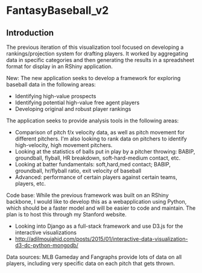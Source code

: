 # FantasyBaseball_v2

Introduction
--------------------
The previous iteration of this visualization tool focused on developing a rankings/projection system for drafting players. It worked by aggregating data in specific categories and then generating the results in a spreadsheet format for display in an RShiny application.

New:
The new application seeks to develop a framework for exploring baseball data in the following areas:
- Identifying high-value prospects
- Identifying potential high-value free agent players
- Developing original and robust player rankings

The application seeks to provide analysis tools in the following areas:
- Comparison of pitch f/x velocity data, as well as pitch movement for different pitchers. I'm also looking to rank data on pitchers to identify high-velocity, high movement pitchers.
- Looking at the statistics of balls put in play by a pitcher throwing: BABIP, groundball, flyball, HR breakdown, soft-hard-medium contact, etc.
- Looking at batter fundamentals: soft,hard,med contact; BABIP, groundball, hr/flyball ratio, exit velocity of baseball
- Advanced: performance of certain players against certain teams, players, etc.

Code base:
While the previous framework was built on an RShiny backbone, I would like to develop this as a webapplication using Python, which should be a faster model and will be easier to code and maintain. The plan is to host this through my Stanford website. 
- Looking into Django as a full-stack framework and use D3.js for the interactive visualizations
- http://adilmoujahid.com/posts/2015/01/interactive-data-visualization-d3-dc-python-mongodb/

Data sources:
MLB Gameday and Fangraphs provide lots of data on all players, including very specific data on each pitch that gets thrown.
